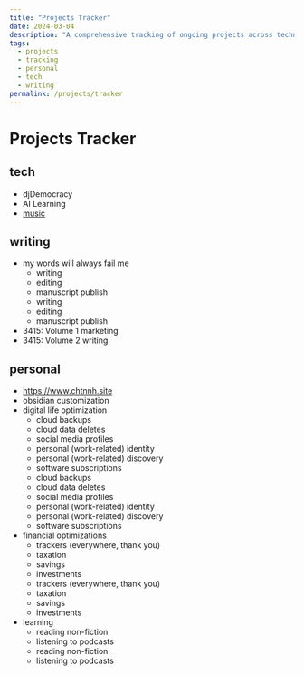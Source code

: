 ```yaml
---
title: "Projects Tracker"
date: 2024-03-04
description: "A comprehensive tracking of ongoing projects across technology, writing, and personal development"
tags:
  - projects
  - tracking
  - personal
  - tech
  - writing
permalink: /projects/tracker
---
```


# Projects Tracker


## tech


- djDemocracy
- AI Learning
- [music](https://instagram.com/chtnyh)

## writing


- my words will always fail me
  - writing
  - editing
  - manuscript publish
  - writing
  - editing
  - manuscript publish
- 3415: Volume 1 marketing
- 3415: Volume 2 writing

## personal

- <https://www.chtnnh.site>
- obsidian customization
- digital life optimization
  - cloud backups
  - cloud data deletes
  - social media profiles
  - personal (work-related) identity
  - personal (work-related) discovery
  - software subscriptions
  - cloud backups
  - cloud data deletes
  - social media profiles
  - personal (work-related) identity
  - personal (work-related) discovery
  - software subscriptions
- financial optimizations
  - trackers (everywhere, thank you)
  - taxation
  - savings
  - investments
  - trackers (everywhere, thank you)
  - taxation
  - savings
  - investments
- learning
  - reading non-fiction
  - listening to podcasts
  - reading non-fiction
  - listening to podcasts
